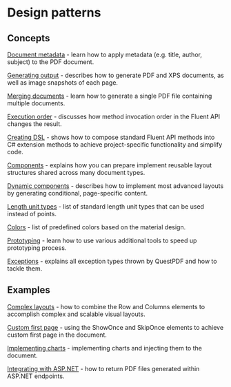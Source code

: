# Design patterns

## Concepts

[Document metadata](/concepts/document-metadata) - learn how to apply metadata (e.g. title, author, subject) to the PDF document.

[Generating output](/concepts/generating-output) - describes how to generate PDF and XPS documents, as well as image snapshots of each page.

[Merging documents](/concepts/merging-documents) - learn how to generate a single PDF file containing multiple documents.

[Execution order](/concepts/execution-order) - discusses how method invocation order in the Fluent API changes the result.

[Creating DSL](/concepts/creating-dsl) - shows how to compose standard Fluent API methods into C# extension methods to achieve project-specific functionality and simplify code.

[Components](/concepts/components) - explains how you can prepare implement reusable layout structures shared across many document types.

[Dynamic components](/concepts/dynamic-components) - describes how to implement most advanced layouts by generating conditional, page-specific content.

[Length unit types](/concepts/length-unit-types) - list of standard length unit types that can be used instead of points.

[Colors](/concepts/colors) - list of predefined colors based on the material design.

[Prototyping](/concepts/prototyping) - learn how to use various additional tools to speed up prototyping process.

[Exceptions](/concepts/exceptions) - explains all exception types thrown by QuestPDF and how to tackle them.


## Examples

[Complex layouts](/examples/complex-layouts) - how to combine the Row and Columns elements to accomplish complex and scalable visual layouts.

[Custom first page](/examples/custom-first-page) - using the ShowOnce and SkipOnce elements to achieve custom first page in the document.

[Implementing charts](/examples/implementing-charts) - implementing charts and injecting them to the document.

[Integrating with ASP.NET](/examples/aspnet-integration) - how to return PDF files generated within ASP.NET endpoints.
